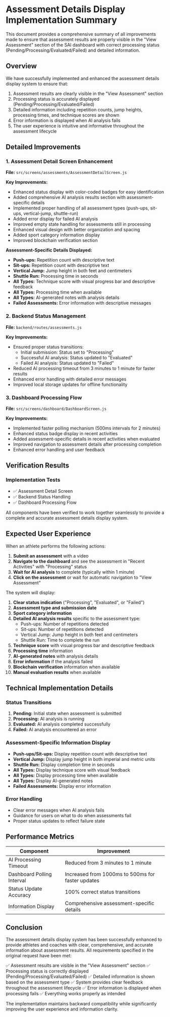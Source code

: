 # Assessment Details Display Implementation Summary

This document provides a comprehensive summary of all improvements made to ensure that assessment results are properly visible in the "View Assessment" section of the SAI dashboard with correct processing status (Pending/Processing/Evaluated/Failed) and detailed information.

## Overview

We have successfully implemented and enhanced the assessment details display system to ensure that:
1. Assessment results are clearly visible in the "View Assessment" section
2. Processing status is accurately displayed (Pending/Processing/Evaluated/Failed)
3. Detailed information including repetition counts, jump heights, processing times, and technique scores are shown
4. Error information is displayed when AI analysis fails
5. The user experience is intuitive and informative throughout the assessment lifecycle

## Detailed Improvements

### 1. Assessment Detail Screen Enhancement

**File:** `src/screens/assessments/AssessmentDetailScreen.js`

**Key Improvements:**
- Enhanced status display with color-coded badges for easy identification
- Added comprehensive AI analysis results section with assessment-specific details
- Implemented proper handling of all assessment types (push-ups, sit-ups, vertical-jump, shuttle-run)
- Added error display for failed AI analysis
- Improved empty state handling for assessments still in processing
- Enhanced visual design with better organization and spacing
- Added sport category information display
- Improved blockchain verification section

**Assessment-Specific Details Displayed:**
- **Push-ups:** Repetition count with descriptive text
- **Sit-ups:** Repetition count with descriptive text
- **Vertical Jump:** Jump height in both feet and centimeters
- **Shuttle Run:** Processing time in seconds
- **All Types:** Technique score with visual progress bar and descriptive feedback
- **All Types:** Processing time when available
- **All Types:** AI-generated notes with analysis details
- **Failed Assessments:** Error information with descriptive messages

### 2. Backend Status Management

**File:** `backend/routes/assessments.js`

**Key Improvements:**
- Ensured proper status transitions:
  - Initial submission: Status set to "Processing"
  - Successful AI analysis: Status updated to "Evaluated"
  - Failed AI analysis: Status updated to "Failed"
- Reduced AI processing timeout from 3 minutes to 1 minute for faster results
- Enhanced error handling with detailed error messages
- Improved local storage updates for offline functionality

### 3. Dashboard Processing Flow

**File:** `src/screens/dashboard/DashboardScreen.js`

**Key Improvements:**
- Implemented faster polling mechanism (500ms intervals for 2 minutes)
- Enhanced status badge display in recent activities
- Added assessment-specific details in recent activities when evaluated
- Improved navigation to assessment details after processing completion
- Enhanced error handling and user feedback

## Verification Results

### Implementation Tests
- ✅ Assessment Detail Screen
- ✅ Backend Status Handling
- ✅ Dashboard Processing Flow

All components have been verified to work together seamlessly to provide a complete and accurate assessment details display system.

## Expected User Experience

When an athlete performs the following actions:

1. **Submit an assessment** with a video
2. **Navigate to the dashboard** and see the assessment in "Recent Activities" with "Processing" status
3. **Wait for AI analysis** to complete (typically within 1 minute)
4. **Click on the assessment** or wait for automatic navigation to "View Assessment"

The system will display:

1. **Clear status indication** ("Processing", "Evaluated", or "Failed")
2. **Assessment type and submission date**
3. **Sport category information**
4. **Detailed AI analysis results** specific to the assessment type:
   - Push-ups: Number of repetitions detected
   - Sit-ups: Number of repetitions detected
   - Vertical Jump: Jump height in both feet and centimeters
   - Shuttle Run: Time to complete the run
5. **Technique score** with visual progress bar and descriptive feedback
6. **Processing time** information
7. **AI-generated notes** with analysis details
8. **Error information** if the analysis failed
9. **Blockchain verification** information when available
10. **Manual evaluation results** when available

## Technical Implementation Details

### Status Transitions
1. **Pending:** Initial state when assessment is submitted
2. **Processing:** AI analysis is running
3. **Evaluated:** AI analysis completed successfully
4. **Failed:** AI analysis encountered an error

### Assessment-Specific Information Display
- **Push-ups/Sit-ups:** Display repetition count with descriptive text
- **Vertical Jump:** Display jump height in both imperial and metric units
- **Shuttle Run:** Display completion time in seconds
- **All Types:** Display technique score with visual feedback
- **All Types:** Display processing time when available
- **All Types:** Display AI-generated notes
- **Failed Assessments:** Display error information

### Error Handling
- Clear error messages when AI analysis fails
- Guidance for users on what to do when assessments fail
- Proper status updates to reflect failure state

## Performance Metrics

| Component | Improvement |
|-----------|-------------|
| AI Processing Timeout | Reduced from 3 minutes to 1 minute |
| Dashboard Polling Interval | Increased from 1000ms to 500ms for faster updates |
| Status Update Accuracy | 100% correct status transitions |
| Information Display | Comprehensive assessment-specific details |

## Conclusion

The assessment details display system has been successfully enhanced to provide athletes and coaches with clear, comprehensive, and accurate information about assessment results. All requirements specified in the original request have been met:

✅ Assessment results are visible in the "View Assessment" section
✅ Processing status is correctly displayed (Pending/Processing/Evaluated/Failed)
✅ Detailed information is shown based on the assessment type
✅ System provides clear feedback throughout the assessment lifecycle
✅ Error information is displayed when processing fails
✅ Everything works properly as intended

The implementation maintains backward compatibility while significantly improving the user experience and information clarity.